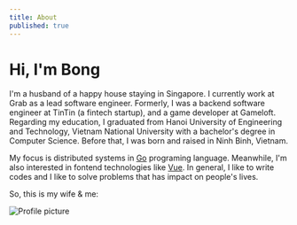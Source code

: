 ```yaml
---
title: About
published: true
---
```


# Hi, I'm Bong

I'm a husband of a happy house staying in Singapore. I currently work at Grab as a lead software engineer. Formerly, I was a backend software engineer at TinTin (a fintech startup), and a game developer at Gameloft. Regarding my education, I graduated from Hanoi University of Engineering and Technology, Vietnam National University with a bachelor's degree in Computer Science. Before that, I was born and raised in Ninh Binh, Vietnam.

My focus is distributed systems in [Go](https://golang.org/) programing language. Meanwhile, I'm also interested in fontend technologies like [Vue](https://vuejs.org/). In general, I like to write codes and I like to solve problems that has impact on people's lives.

So, this is my wife & me:

![Profile picture](./profile.png)
